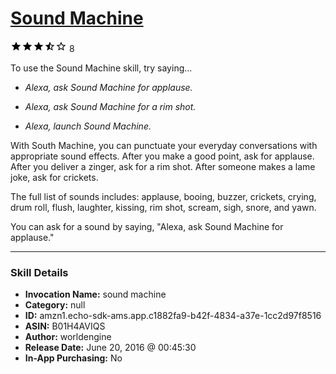 # [Sound Machine](http://alexa.amazon.com/#skills/amzn1.echo-sdk-ams.app.c1882fa9-b42f-4834-a37e-1cc2d97f8516)
![3.5 stars](../../images/ic_star_black_18dp_1x.png)![3.5 stars](../../images/ic_star_black_18dp_1x.png)![3.5 stars](../../images/ic_star_black_18dp_1x.png)![3.5 stars](../../images/ic_star_half_black_18dp_1x.png)![3.5 stars](../../images/ic_star_border_black_18dp_1x.png) 8

To use the Sound Machine skill, try saying...

* *Alexa, ask Sound Machine for applause.*

* *Alexa, ask Sound Machine for a rim shot.*

* *Alexa, launch Sound Machine.*

With South Machine, you can punctuate your everyday conversations with appropriate sound effects. After you make a good point, ask for applause. After you deliver a zinger, ask for a rim shot. After someone makes a lame joke, ask for crickets.

The full list of sounds includes: applause, booing, buzzer, crickets, crying, drum roll, flush, laughter, kissing, rim shot, scream, sigh, snore, and yawn.

You can ask for a sound by saying, "Alexa, ask Sound Machine for applause."

***

### Skill Details

* **Invocation Name:** sound machine
* **Category:** null
* **ID:** amzn1.echo-sdk-ams.app.c1882fa9-b42f-4834-a37e-1cc2d97f8516
* **ASIN:** B01H4AVIQS
* **Author:** worldengine
* **Release Date:** June 20, 2016 @ 00:45:30
* **In-App Purchasing:** No
